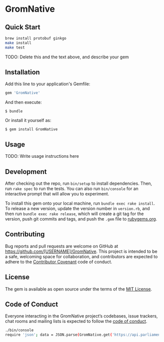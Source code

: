 # GromNative

## Quick Start
```bash
brew install protobuf ginkgo
make install
make test
```


TODO: Delete this and the text above, and describe your gem

## Installation

Add this line to your application's Gemfile:

```ruby
gem 'GromNative'
```

And then execute:

    $ bundle

Or install it yourself as:

    $ gem install GromNative

## Usage

TODO: Write usage instructions here

## Development

After checking out the repo, run `bin/setup` to install dependencies. Then, run `rake spec` to run the tests. You can also run `bin/console` for an interactive prompt that will allow you to experiment.

To install this gem onto your local machine, run `bundle exec rake install`. To release a new version, update the version number in `version.rb`, and then run `bundle exec rake release`, which will create a git tag for the version, push git commits and tags, and push the `.gem` file to [rubygems.org](https://rubygems.org).

## Contributing

Bug reports and pull requests are welcome on GitHub at https://github.com/[USERNAME]/GromNative. This project is intended to be a safe, welcoming space for collaboration, and contributors are expected to adhere to the [Contributor Covenant](http://contributor-covenant.org) code of conduct.

## License

The gem is available as open source under the terms of the [MIT License](https://opensource.org/licenses/MIT).

## Code of Conduct

Everyone interacting in the GromNative project’s codebases, issue trackers, chat rooms and mailing lists is expected to follow the [code of conduct](https://github.com/[USERNAME]/GromNative/blob/master/CODE_OF_CONDUCT.md).

```bash
./bin/console
require 'json'; data = JSON.parse(GromNative.get('https://api.parliament.uk/query/person_by_id?person_id=43RHonMf'))['statementsBySubject']
```